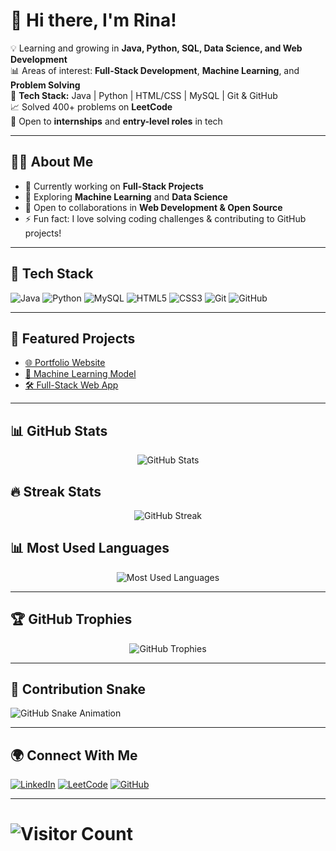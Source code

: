 <!-- Banner or Greeting -->
# 👋 Hi there, I'm Rina!  

💡 Learning and growing in **Java, Python, SQL, Data Science, and Web Development**  
📊 Areas of interest: **Full-Stack Development**, **Machine Learning**, and **Problem Solving**  
🔧 **Tech Stack:** Java | Python | HTML/CSS | MySQL | Git & GitHub  
📈 Solved 400+ problems on **LeetCode**  
🌱 Open to **internships** and **entry-level roles** in tech  

---

## 👩‍💻 About Me
- 🔭 Currently working on **Full-Stack Projects**  
- 🌱 Exploring **Machine Learning** and **Data Science**  
- 🤝 Open to collaborations in **Web Development & Open Source**  
- ⚡ Fun fact: I love solving coding challenges & contributing to GitHub projects!  

---

## 🚀 Tech Stack
![Java](https://img.shields.io/badge/Java-ED8B00?style=for-the-badge&logo=openjdk&logoColor=white)
![Python](https://img.shields.io/badge/Python-3776AB?style=for-the-badge&logo=python&logoColor=white)
![MySQL](https://img.shields.io/badge/MySQL-005C84?style=for-the-badge&logo=mysql&logoColor=white)
![HTML5](https://img.shields.io/badge/HTML5-E34F26?style=for-the-badge&logo=html5&logoColor=white)
![CSS3](https://img.shields.io/badge/CSS3-1572B6?style=for-the-badge&logo=css3&logoColor=white)
![Git](https://img.shields.io/badge/Git-F05032?style=for-the-badge&logo=git&logoColor=white)
![GitHub](https://img.shields.io/badge/GitHub-181717?style=for-the-badge&logo=github&logoColor=white)

---

## 🚀 Featured Projects
- [🌐 Portfolio Website](https://github.com/Rina-V09/portfolio)  
- [🤖 Machine Learning Model](https://github.com/Rina-V09/ml-project)  
- [🛠️ Full-Stack Web App](https://github.com/Rina-V09/fullstack-app)  

---

## 📊 GitHub Stats
<p align="center">
  <img src="https://github-readme-stats.vercel.app/api?username=Rina-V09&show_icons=true&theme=dark&hide_border=true" alt="GitHub Stats" />
</p>

## 🔥 Streak Stats
<p align="center">
  <img src="https://github-readme-streak-stats.herokuapp.com/?user=Rina-V09&theme=dark&hide_border=true" alt="GitHub Streak" />
</p>

## 📊 Most Used Languages
<p align="center">
  <img src="https://github-readme-stats.vercel.app/api/top-langs/?username=Rina-V09&layout=compact&theme=dark&hide_border=true" alt="Most Used Languages" />
</p>

---

## 🏆 GitHub Trophies
<p align="center">
  <img src="https://github-profile-trophy.vercel.app/?username=Rina-V09&theme=onedark&row=1&column=6" alt="GitHub Trophies"/>
</p>

---

## 🐍 Contribution Snake
![GitHub Snake Animation](https://raw.githubusercontent.com/Rina-V09/Rina-V09/output/github-contribution-grid-snake.svg)

---

## 🌍 Connect With Me
[![LinkedIn](https://img.shields.io/badge/LinkedIn-blue?style=for-the-badge&logo=linkedin)](https://linkedin.com/in/rina-508462249)
[![LeetCode](https://img.shields.io/badge/LeetCode-orange?style=for-the-badge&logo=leetcode)](https://leetcode.com/Rina_V)
[![GitHub](https://img.shields.io/badge/GitHub-black?style=for-the-badge&logo=github)](https://github.com/Rina-V09)

---

# ![Visitor Count](https://komarev.com/ghpvc/?username=Rina-V09&color=blue)
